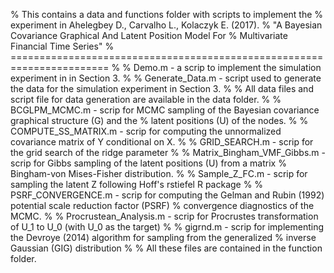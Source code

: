 % This contains a data and functions folder with scripts to implement the 
% experiment in Ahelegbey D., Carvalho L., Kolaczyk E. (2017). 
% "A Bayesian Covariance Graphical And Latent Position Model For 
% Multivariate Financial Time Series"
% =======================================================================
%
% Demo.m - a scrip to implement the simulation experiment in in Section 3.
% 
% Generate_Data.m - script used to generate the data for the simulation experiment in Section 3. 
% 
% All data files and script file for data generation are available in the data folder.
% 
% BCGLPM_MCMC.m - scrip for MCMC sampling of the Bayesian covariance graphical structure (G) and the 
% latent positions (U) of the nodes.
% 
% COMPUTE_SS_MATRIX.m - scrip for computing the unnormalized covariance matrix of Y conditional on X.
% 
% GRID_SEARCH.m - scrip for the grid search of the ridge parameter
% 
% Matrix_Bingham_VMF_Gibbs.m - scrip for Gibbs sampling of the latent positions (U) from a matrix 
% Bingham-von Mises-Fisher distribution.
% 
% Sample_Z_FC.m - scrip for sampling the latent Z following Hoff's rstiefel R package
% 
% PSRF_CONVERGENCE.m - scrip for computing the Gelman and Rubin (1992) potential scale reduction factor (PSRF) 
% convergence diagnostics of the MCMC.
% 
% Procrustean_Analysis.m - scrip for Procrustes transformation of U_1 to U_0 (with U_0 as the target)
% 
% gigrnd.m - scrip for implementing the Devroye (2014) algorithm for sampling from the generalized 
% inverse Gaussian (GIG) distribution
% 
% All these files are contained in the function folder.
